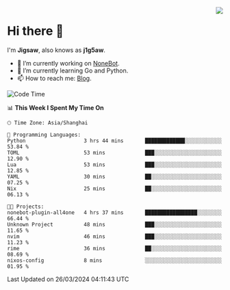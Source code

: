 <a href="#">
  <img align="right" src="https://github-readme-stats.vercel.app/api?username=j1g5awi&count_private=true&show_icons=true&title_color=80070B&text_color=B3B3B3&bg_color=212121&icon_color=80070B" />
</a>

# Hi there 👋

I'm **Jigsaw**, also knows as **j1g5aw**.

- 🔭 I’m currently working on [NoneBot](https://github.com/nonebot).
- 🌱 I’m currently learning Go and Python.
- 📫 How to reach me: [Blog](https://blog.maddestroyer.xyz/).

<!--START_SECTION:waka-->
![Code Time](http://img.shields.io/badge/Code%20Time-1%2C396%20hrs%2052%20mins-blue)

📊 **This Week I Spent My Time On** 

```text
🕑︎ Time Zone: Asia/Shanghai

💬 Programming Languages: 
Python                   3 hrs 44 mins       █████████████░░░░░░░░░░░░   53.84 % 
TOML                     53 mins             ███░░░░░░░░░░░░░░░░░░░░░░   12.90 % 
Lua                      53 mins             ███░░░░░░░░░░░░░░░░░░░░░░   12.85 % 
YAML                     30 mins             ██░░░░░░░░░░░░░░░░░░░░░░░   07.25 % 
Nix                      25 mins             ██░░░░░░░░░░░░░░░░░░░░░░░   06.13 % 

🐱‍💻 Projects: 
nonebot-plugin-all4one   4 hrs 37 mins       █████████████████░░░░░░░░   66.44 % 
Unknown Project          48 mins             ███░░░░░░░░░░░░░░░░░░░░░░   11.65 % 
nvim                     46 mins             ███░░░░░░░░░░░░░░░░░░░░░░   11.23 % 
rime                     36 mins             ██░░░░░░░░░░░░░░░░░░░░░░░   08.69 % 
nixos-config             8 mins              ░░░░░░░░░░░░░░░░░░░░░░░░░   01.95 % 
```


 Last Updated on 26/03/2024 04:11:43 UTC
<!--END_SECTION:waka-->

